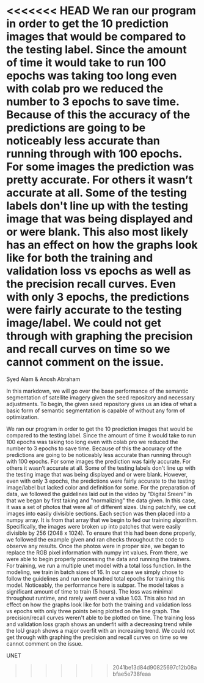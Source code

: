 <<<<<<< HEAD
We ran our program in order to get the 10 prediction images that would be compared to the testing label. 
Since the amount of time it would take to run 100 epochs was taking too long even with colab pro we reduced the number to 3 epochs to save time. 
Because of this the accuracy of the predictions are going to be noticeably less accurate than running through with 100 epochs. 
For some images the prediction was pretty accurate. For others it wasn’t accurate at all. 
Some of the testing labels don't line up with the testing image that was being displayed and or were blank. 
This also most likely has an effect on how the graphs look like for both the training and validation loss vs epochs as well as the precision recall curves. 
Even with only 3 epochs, the predictions were fairly accurate to the testing image/label. 
We could not get through with graphing the precision and recall curves on time so we cannot comment on the issue.
=======
Syed Alam &
Anosh Abraham


In this markdown, we will go over the base performance of the semantic segmentation of satellite imagery given the seed repository and necessary adjustments. To begin, the given seed repository gives us an idea of what a basic form of semantic segmentation is capable of without any form of optimization.

We ran our program in order to get the 10 prediction images that would be compared to the testing label. Since the amount of time it would take to run 100 epochs was taking too long even with colab pro we reduced the number to 3 epochs to save time. Because of this the accuracy of the predictions are going to be noticeably less accurate than running through with 100 epochs. For some images the prediction was fairly accurate. For others it wasn’t accurate at all. Some of the testing labels don't line up with the testing image that was being displayed and or were blank. However, even with only 3 epochs, the predictions were fairly accurate to the testing image/label but lacked color and definition for some. For the preparation of data, we followed the guidelines laid out in the video by "Digital Sreeni" in that we began by first taking and "normalizing" the data given. In this case, it was a set of photos that were all of different sizes. Using patchify, we cut images into easily divisible sections. Each section was then placed into a numpy array. It is from that array that we begin to fed our training algorithm. Specifically, the images were broken up into patches that were easily divisible by 256 (2048 x 1024). To ensure that this had been done properly, we followed the example given and ran checks throughout the code to observe any results. Once the photos were in proper size, we began to replace the RGB pixel information with numpy int values. From there, we were able to begin properly processing the data and running the trainers. For training, we run a multiple unet model with a total loss function. In the modeling, we train in batch sizes of 16. In our case we simply chose to follow the guidelines and run one hundred total epochs for training this model. Noticeably, the performance here is subpar. The model takes a significant amount of time to train (5 hours). The loss was minimal throughout runtime, and rarely went over a value 1.03. This also had an effect on how the graphs look like for both the training and validation loss vs epochs with only three points being plotted on the line graph. The precision/recall curves weren't able to be plotted on time. The training loss and validation loss graph shows an underfit with a decreasing trend while the IoU graph shows a major overfit with an increasing trend. We could not get through with graphing the precision and recall curves on time so we cannot comment on the issue.

UNET

>>>>>>> 2041be13d84d90825697c12b08abfae5e738feaa
